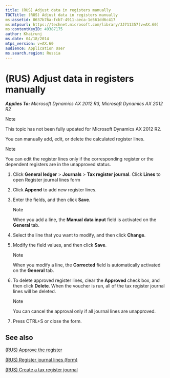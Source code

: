 ```yaml
---
title: (RUS) Adjust data in registers manually
TOCTitle: (RUS) Adjust data in registers manually
ms:assetid: 0637b76a-fcb7-4911-aeca-1e561dd6c417
ms:mtpsurl: https://technet.microsoft.com/library/JJ711357(v=AX.60)
ms:contentKeyID: 49387175
author: Khairunj
ms.date: 04/18/2014
mtps_version: v=AX.60
audience: Application User
ms.search.region: Russia
---
```


# (RUS) Adjust data in registers manually 


_**Applies To:** Microsoft Dynamics AX 2012 R3, Microsoft Dynamics AX 2012 R2_


> [!NOTE]
> <P>This topic has not been fully updated for Microsoft Dynamics AX 2012 R2.</P>



You can manually add, edit, or delete the calculated register lines.


> [!NOTE]
> <P>You can edit the register lines only if the corresponding register or the dependent registers are in the unapproved status.</P>



1.  Click **General ledger** \> **Journals** \> **Tax register journal**. Click **Lines** to open Register journal lines form

2.  Click **Append** to add new register lines.

3.  Enter the fields, and then click **Save**.
    

    > [!NOTE]
    > <P>When you add a line, the <STRONG>Manual data input</STRONG> field is activated on the <STRONG>General</STRONG> tab.</P>



4.  Select the line that you want to modify, and then click **Change**.

5.  Modify the field values, and then click **Save**.
    

    > [!NOTE]
    > <P>When you modify a line, the <STRONG>Corrected</STRONG> field is automatically activated on the <STRONG>General</STRONG> tab.</P>



6.  To delete approved register lines, clear the **Approved** check box, and then click **Delete**. When the voucher is run, all of the tax register journal lines will be deleted.
    

    > [!NOTE]
    > <P>You can cancel the approval only if all journal lines are unapproved.</P>



7.  Press CTRL+S or close the form.

## See also

[(RUS) Approve the register](rus-approve-the-register.md)

[(RUS) Register journal lines (form)](https://technet.microsoft.com/library/jj839663\(v=ax.60\))

[(RUS) Create a tax register journal](rus-create-a-tax-register-journal.md)

  


